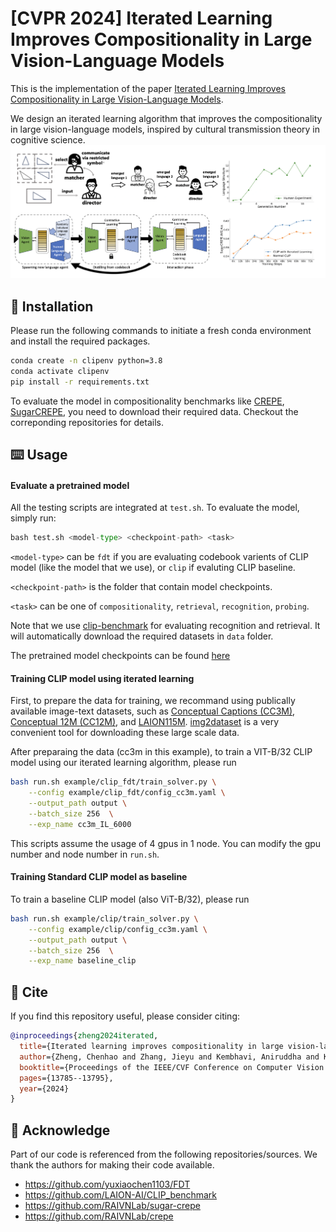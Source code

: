 # [CVPR 2024] Iterated Learning Improves Compositionality in Large Vision-Language Models


This is the implementation of the paper  [Iterated Learning Improves Compositionality in Large Vision-Language Models](https://arxiv.org/abs/2404.02145).

We design an iterated learning algorithm that improves the compositionality in large vision-language models, inspired by cultural transmission theory in cognitive science.
![](images/overview.png)


## :wrench: Installation

Please run the following commands to initiate a fresh conda environment and install the required packages.
```bash
conda create -n clipenv python=3.8 
conda activate clipenv
pip install -r requirements.txt
```

To evaluate the model in compositionality benchmarks like [CREPE](https://github.com/RAIVNLab/CREPE), [SugarCREPE](https://github.com/RAIVNLab/sugar-crepe/blob/main/README.md), you need to download their required data. Checkout the correponding repositories for details.

## :keyboard: Usage

#### Evaluate a pretrained model
All the testing scripts are integrated at `test.sh`. To evaluate the model, simply run:

```python
bash test.sh <model-type> <checkpoint-path> <task>
```

`<model-type>` can be  `fdt` if you are evaluating codebook varients of CLIP model (like the model that we use), or   `clip` if evaluting CLIP baseline.

 `<checkpoint-path>` is the folder that contain model checkpoints. 

`<task>` can be one of  `compositionality`, `retrieval`, `recognition`, `probing`. 

Note that we use [clip-benchmark](https://github.com/LAION-AI/CLIP_benchmark) for evaluating recognition and retrieval. It will automatically download the required datasets in `data` folder.

The pretrained model checkpoints can be found [here](https://drive.google.com/file/d/1Nyp9Q8FCs3Vf-PEij42xu8NEVjdFsMaY/view?usp=sharing)

#### Training CLIP model using iterated learning

First, to prepare the data for training,  we recommand using publically available image-text datasets, such as [Conceptual Captions (CC3M)](https://ai.google.com/research/ConceptualCaptions/), [Conceptual 12M (CC12M)](https://github.com/google-research-datasets/conceptual-12m), and [LAION115M](https://github.com/salesforce/BLIP). [img2dataset](https://github.com/rom1504/img2dataset) is a very convenient tool for downloading these large scale data.

After preparaing the data (cc3m in this example), to train a VIT-B/32 CLIP model using our iterated learning algorithm, please run

```bash
bash run.sh example/clip_fdt/train_solver.py \
    --config example/clip_fdt/config_cc3m.yaml \
    --output_path output \
    --batch_size 256  \
    --exp_name cc3m_IL_6000
```

This scripts assume the usage of 4 gpus in 1 node. You can modify the gpu number and node number in `run.sh`.

#### Training Standard CLIP model as baseline

To train a baseline CLIP model (also ViT-B/32), please run

```bash
bash run.sh example/clip/train_solver.py \
    --config example/clip/config_cc3m.yaml \
    --output_path output \
    --batch_size 256  \
    --exp_name baseline_clip
```


## :paperclip: Cite
If you find this repository useful, please consider citing:
```bibtex
@inproceedings{zheng2024iterated,
  title={Iterated learning improves compositionality in large vision-language models},
  author={Zheng, Chenhao and Zhang, Jieyu and Kembhavi, Aniruddha and Krishna, Ranjay},
  booktitle={Proceedings of the IEEE/CVF Conference on Computer Vision and Pattern Recognition},
  pages={13785--13795},
  year={2024}
}
```

## :open_book: Acknowledge
Part of our code is referenced from the following repositories/sources. We thank the authors for making their code available.
* https://github.com/yuxiaochen1103/FDT
* https://github.com/LAION-AI/CLIP_benchmark
* https://github.com/RAIVNLab/sugar-crepe
* https://github.com/RAIVNLab/crepe

